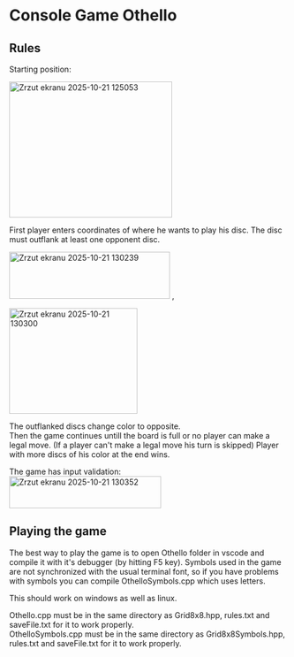 # Console Game Othello

## Rules 

Starting position:

 <img width="295" height="246" alt="Zrzut ekranu 2025-10-21 125053" src="https://github.com/user-attachments/assets/d4c03b98-1c31-4fc0-a4e9-3033ad689af6" />

First player enters coordinates of where he wants to play his disc. The disc must outflank at least one opponent disc.

<img width="291" height="85" alt="Zrzut ekranu 2025-10-21 130239" src="https://github.com/user-attachments/assets/ecbd24e7-a847-4081-aeb9-74e69c15804c" /> ,

<img width="232" height="191" alt="Zrzut ekranu 2025-10-21 130300" src="https://github.com/user-attachments/assets/cb5755c9-26c3-4881-9be6-cbed730c1425" />


The outflanked discs change color to opposite. <br />
  Then the game continues untill the board is full or no player can make a legal move. (If a player can't make a legal move his turn is skipped)
Player with more discs of his color at the end wins.


The game has input validation:
<br />
<img width="275" height="58" alt="Zrzut ekranu 2025-10-21 130352" src="https://github.com/user-attachments/assets/4c42bd4d-0ee0-405e-9675-b69a4cb6d443" />
<br />

## Playing the game

The best way to play the game is to open Othello folder in vscode and compile it with it's debugger (by hitting F5 key).
Symbols used in the game are not synchronized with the usual terminal font, so if you have problems with symbols you can compile OthelloSymbols.cpp which uses letters.

This should work on windows as well as linux.
 
Othello.cpp must be in the same directory as Grid8x8.hpp, rules.txt and saveFile.txt for it to work properly.<br />
OthelloSymbols.cpp must be in the same directory as Grid8x8Symbols.hpp, rules.txt and saveFile.txt for it to work properly.


